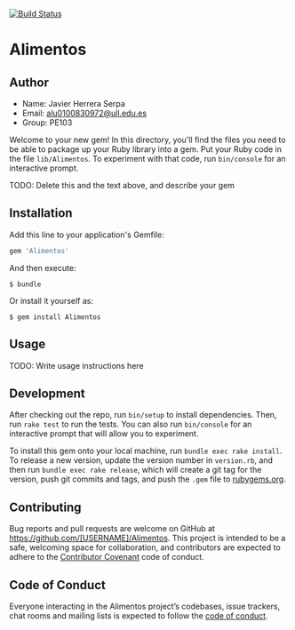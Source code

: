 [![Build Status](https://travis-ci.org/Daklon/p10-lpp.svg?branch=master)](https://travis-ci.org/Daklon/p10-lpp)
# Alimentos

## Author
- Name: Javier Herrera Serpa
- Email: alu0100830972@ull.edu.es
- Group: PE103

Welcome to your new gem! In this directory, you'll find the files you need to be able to package up your Ruby library into a gem. Put your Ruby code in the file `lib/Alimentos`. To experiment with that code, run `bin/console` for an interactive prompt.

TODO: Delete this and the text above, and describe your gem

## Installation

Add this line to your application's Gemfile:

```ruby
gem 'Alimentos'
```

And then execute:

    $ bundle

Or install it yourself as:

    $ gem install Alimentos

## Usage

TODO: Write usage instructions here

## Development

After checking out the repo, run `bin/setup` to install dependencies. Then, run `rake test` to run the tests. You can also run `bin/console` for an interactive prompt that will allow you to experiment.

To install this gem onto your local machine, run `bundle exec rake install`. To release a new version, update the version number in `version.rb`, and then run `bundle exec rake release`, which will create a git tag for the version, push git commits and tags, and push the `.gem` file to [rubygems.org](https://rubygems.org).

## Contributing

Bug reports and pull requests are welcome on GitHub at https://github.com/[USERNAME]/Alimentos. This project is intended to be a safe, welcoming space for collaboration, and contributors are expected to adhere to the [Contributor Covenant](http://contributor-covenant.org) code of conduct.

## Code of Conduct

Everyone interacting in the Alimentos project’s codebases, issue trackers, chat rooms and mailing lists is expected to follow the [code of conduct](https://github.com/[USERNAME]/Alimentos/blob/master/CODE_OF_CONDUCT.md).
